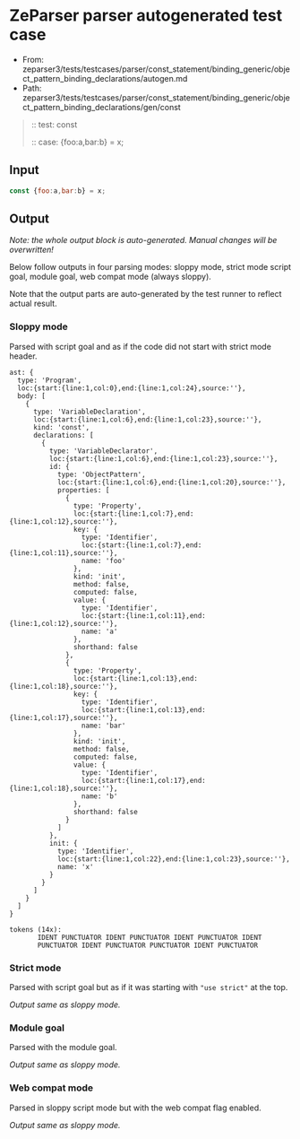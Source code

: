 # ZeParser parser autogenerated test case

- From: zeparser3/tests/testcases/parser/const_statement/binding_generic/object_pattern_binding_declarations/autogen.md
- Path: zeparser3/tests/testcases/parser/const_statement/binding_generic/object_pattern_binding_declarations/gen/const

> :: test: const
>
> :: case: {foo:a,bar:b} = x;

## Input


`````js
const {foo:a,bar:b} = x;
`````

## Output

_Note: the whole output block is auto-generated. Manual changes will be overwritten!_

Below follow outputs in four parsing modes: sloppy mode, strict mode script goal, module goal, web compat mode (always sloppy).

Note that the output parts are auto-generated by the test runner to reflect actual result.

### Sloppy mode

Parsed with script goal and as if the code did not start with strict mode header.

`````
ast: {
  type: 'Program',
  loc:{start:{line:1,col:0},end:{line:1,col:24},source:''},
  body: [
    {
      type: 'VariableDeclaration',
      loc:{start:{line:1,col:6},end:{line:1,col:23},source:''},
      kind: 'const',
      declarations: [
        {
          type: 'VariableDeclarator',
          loc:{start:{line:1,col:6},end:{line:1,col:23},source:''},
          id: {
            type: 'ObjectPattern',
            loc:{start:{line:1,col:6},end:{line:1,col:20},source:''},
            properties: [
              {
                type: 'Property',
                loc:{start:{line:1,col:7},end:{line:1,col:12},source:''},
                key: {
                  type: 'Identifier',
                  loc:{start:{line:1,col:7},end:{line:1,col:11},source:''},
                  name: 'foo'
                },
                kind: 'init',
                method: false,
                computed: false,
                value: {
                  type: 'Identifier',
                  loc:{start:{line:1,col:11},end:{line:1,col:12},source:''},
                  name: 'a'
                },
                shorthand: false
              },
              {
                type: 'Property',
                loc:{start:{line:1,col:13},end:{line:1,col:18},source:''},
                key: {
                  type: 'Identifier',
                  loc:{start:{line:1,col:13},end:{line:1,col:17},source:''},
                  name: 'bar'
                },
                kind: 'init',
                method: false,
                computed: false,
                value: {
                  type: 'Identifier',
                  loc:{start:{line:1,col:17},end:{line:1,col:18},source:''},
                  name: 'b'
                },
                shorthand: false
              }
            ]
          },
          init: {
            type: 'Identifier',
            loc:{start:{line:1,col:22},end:{line:1,col:23},source:''},
            name: 'x'
          }
        }
      ]
    }
  ]
}

tokens (14x):
       IDENT PUNCTUATOR IDENT PUNCTUATOR IDENT PUNCTUATOR IDENT
       PUNCTUATOR IDENT PUNCTUATOR PUNCTUATOR IDENT PUNCTUATOR
`````

### Strict mode

Parsed with script goal but as if it was starting with `"use strict"` at the top.

_Output same as sloppy mode._

### Module goal

Parsed with the module goal.

_Output same as sloppy mode._

### Web compat mode

Parsed in sloppy script mode but with the web compat flag enabled.

_Output same as sloppy mode._
